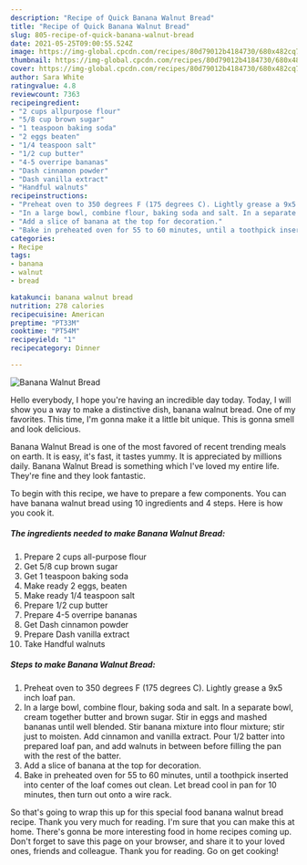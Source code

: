 ```yaml
---
description: "Recipe of Quick Banana Walnut Bread"
title: "Recipe of Quick Banana Walnut Bread"
slug: 805-recipe-of-quick-banana-walnut-bread
date: 2021-05-25T09:00:55.524Z
image: https://img-global.cpcdn.com/recipes/80d79012b4184730/680x482cq70/banana-walnut-bread-recipe-main-photo.jpg
thumbnail: https://img-global.cpcdn.com/recipes/80d79012b4184730/680x482cq70/banana-walnut-bread-recipe-main-photo.jpg
cover: https://img-global.cpcdn.com/recipes/80d79012b4184730/680x482cq70/banana-walnut-bread-recipe-main-photo.jpg
author: Sara White
ratingvalue: 4.8
reviewcount: 7363
recipeingredient:
- "2 cups allpurpose flour"
- "5/8 cup brown sugar"
- "1 teaspoon baking soda"
- "2 eggs beaten"
- "1/4 teaspoon salt"
- "1/2 cup butter"
- "4-5 overripe bananas"
- "Dash cinnamon powder"
- "Dash vanilla extract"
- "Handful walnuts"
recipeinstructions:
- "Preheat oven to 350 degrees F (175 degrees C). Lightly grease a 9x5 inch loaf pan."
- "In a large bowl, combine flour, baking soda and salt. In a separate bowl, cream together butter and brown sugar. Stir in eggs and mashed bananas until well blended. Stir banana mixture into flour mixture; stir just to moisten. Add cinnamon and vanilla extract. Pour 1/2 batter into prepared loaf pan, and add walnuts in between before filling the pan with the rest of the batter."
- "Add a slice of banana at the top for decoration."
- "Bake in preheated oven for 55 to 60 minutes, until a toothpick inserted into center of the loaf comes out clean. Let bread cool in pan for 10 minutes, then turn out onto a wire rack."
categories:
- Recipe
tags:
- banana
- walnut
- bread

katakunci: banana walnut bread 
nutrition: 278 calories
recipecuisine: American
preptime: "PT33M"
cooktime: "PT54M"
recipeyield: "1"
recipecategory: Dinner

---
```



![Banana Walnut Bread](https://img-global.cpcdn.com/recipes/80d79012b4184730/680x482cq70/banana-walnut-bread-recipe-main-photo.jpg)

Hello everybody, I hope you're having an incredible day today. Today, I will show you a way to make a distinctive dish, banana walnut bread. One of my favorites. This time, I'm gonna make it a little bit unique. This is gonna smell and look delicious.



Banana Walnut Bread is one of the most favored of recent trending meals on earth. It is easy, it's fast, it tastes yummy. It is appreciated by millions daily. Banana Walnut Bread is something which I've loved my entire life. They're fine and they look fantastic.


To begin with this recipe, we have to prepare a few components. You can have banana walnut bread using 10 ingredients and 4 steps. Here is how you cook it.

<!--inarticleads1-->

##### The ingredients needed to make Banana Walnut Bread:

1. Prepare 2 cups all-purpose flour
1. Get 5/8 cup brown sugar
1. Get 1 teaspoon baking soda
1. Make ready 2 eggs, beaten
1. Make ready 1/4 teaspoon salt
1. Prepare 1/2 cup butter
1. Prepare 4-5 overripe bananas
1. Get Dash cinnamon powder
1. Prepare Dash vanilla extract
1. Take Handful walnuts




<!--inarticleads2-->

##### Steps to make Banana Walnut Bread:

1. Preheat oven to 350 degrees F (175 degrees C). Lightly grease a 9x5 inch loaf pan.
1. In a large bowl, combine flour, baking soda and salt. In a separate bowl, cream together butter and brown sugar. Stir in eggs and mashed bananas until well blended. Stir banana mixture into flour mixture; stir just to moisten. Add cinnamon and vanilla extract. Pour 1/2 batter into prepared loaf pan, and add walnuts in between before filling the pan with the rest of the batter.
1. Add a slice of banana at the top for decoration.
1. Bake in preheated oven for 55 to 60 minutes, until a toothpick inserted into center of the loaf comes out clean. Let bread cool in pan for 10 minutes, then turn out onto a wire rack.




So that's going to wrap this up for this special food banana walnut bread recipe. Thank you very much for reading. I'm sure that you can make this at home. There's gonna be more interesting food in home recipes coming up. Don't forget to save this page on your browser, and share it to your loved ones, friends and colleague. Thank you for reading. Go on get cooking!
